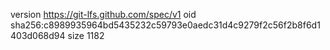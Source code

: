 version https://git-lfs.github.com/spec/v1
oid sha256:c8989935964bd5435232c59793e0aedc31d4c9279f2c56f2b8f6d1403d068d94
size 1182
